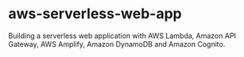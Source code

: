 # aws-serverless-web-app
Building a serverless web application with AWS Lambda, Amazon API Gateway, AWS Amplify, Amazon DynamoDB and Amazon Cognito.

